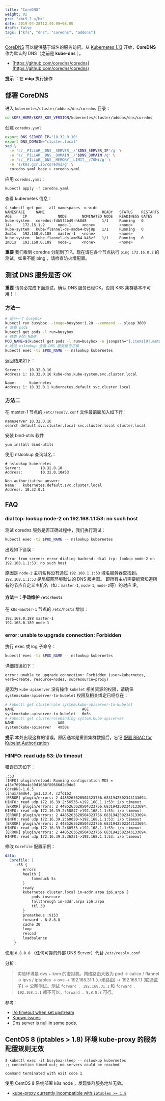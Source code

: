 ```yaml
---
title: "CoreDNS"
weight: 92
pre: "<b>9.2 </b>"
date: 2019-04-28T12:40:00+08:00
draft: false
tags: ["kfs", "dns", "coredns", "addons"]
---
```


[CoreDNS](https://coredns.io/) 可以提供基于域名的服务访问。从 [Kubernetes 1.13](https://kubernetes.io/blog/2018/12/03/kubernetes-1-13-release-announcement/) 开始，**CoreDNS** 作为默认的 DNS（之前是 **kube-dns** ）。

- [https://github.com/coredns/coredns](https://github.com/coredns/coredns)

**提示** ：在 **mbp** 执行操作

## 部署 CoreDNS

进入 `kubernetes/cluster/addons/dns/coredns` 目录：

```sh
cd $KFS_HOME/$KFS_K8S_VERSION/kubernetes/cluster/addons/dns/coredns
```


创建 `coredns.yaml`

```sh
export DNS_SERVER_IP="10.32.0.10"
export DNS_DOMAIN="cluster.local"
sed \
  -e 's/__PILLAR__DNS__SERVER__/'$DNS_SERVER_IP'/g' \
  -e 's/__PILLAR__DNS__DOMAIN__/'$DNS_DOMAIN'/g' \
  -e 's/__PILLAR__DNS__MEMORY__LIMIT__/70Mi/g' \
  -e 's/k8s.gcr.io/coredns/g' \
  coredns.yaml.base > coredns.yaml
```

应用 `coredns.yaml` :
```sh
kubectl apply -f coredns.yaml
```

查看 kubernetes 信息：

```
$ kubectl get pod --all-namespaces -o wide
NAMESPACE     NAME                          READY   STATUS    RESTARTS   AGE     IP              NODE       NOMINATED NODE   READINESS GATES
kube-system   coredns-fdb5f4b49-hk8d8       1/1     Running   0          14s     172.16.1.2      node-1     <none>           <none>
kube-system   kube-flannel-ds-amd64-b9j8p   1/1     Running   0          2m31s   192.168.0.188   master-1   <none>           <none>
kube-system   kube-flannel-ds-amd64-k46zf   1/1     Running   0          2m31s   192.168.0.189   node-1     <none>           <none>
```

**重要** 我们看到 coredns 分配到了IP。现在请在各个节点执行 `ping 172.16.0.2` 的测试，如果不能 ping ，请检查防火墙配置。


## 测试 DNS 服务是否 OK

**重要** 请务必完成下面测试，确认 DNS 服务已经OK。否则 K8S 集群基本不可用！！

### 方法一

```sh
# 运行一个 busybox
kubectl run busybox --image=busybox:1.28 --command -- sleep 3600
# 查看 pods
kubectl get pods -l run=busybox
# 获取 POD_NAME
POD_NAME=$(kubectl get pods -l run=busybox -o jsonpath="{.items[0].metadata.name}")
# 通过 nslookup 查看 DNS 服务是否正确
kubectl exec -ti $POD_NAME -- nslookup kubernetes
```

返回结果如下：

```
Server:    10.32.0.10
Address 1: 10.32.0.10 kube-dns.kube-system.svc.cluster.local

Name:      kubernetes
Address 1: 10.32.0.1 kubernetes.default.svc.cluster.local
```

### 方法二

在 master-1 节点的 `/etc/resolv.conf` 文件最前面加入如下行：

```
nameserver 10.32.0.10
search default.svc.cluster.local svc.cluster.local cluster.local
```

安装 bind-utils 软件

```
yum install bind-utils
```

使用 nslookup 查询域名：

```
# nslookup kubernetes
Server:         10.32.0.10
Address:        10.32.0.10#53

Non-authoritative answer:
Name:   kubernetes.default.svc.cluster.local
Address: 10.32.0.1
```

## FAQ

### dial tcp: lookup node-2 on 192.168.1.1:53: no such host

测试 coredns 服务是否正确过程中，我们执行测试：

```sh
kubectl exec -ti $POD_NAME -- nslookup kubernetes
```

出现如下错误：

```
Error from server: error dialing backend: dial tcp: lookup node-2 on 192.168.1.1:53: no such host
```

原因是 `node-2` 主机名称没有通过 `192.168.1.1:53` 域名服务器查找到。`192.168.1.1:53` 是局域网环境默认的 DNS 服务器。
即所有主机需要能否知道所有的节点自定义主机名（如：`master-1`, `node-1`, `node-2`等）的对应 IP。

#### 方法一：手动维护 `/etc/hosts`

在 `k8s-master-1` 节点的 `/etc/hosts` 增加：

```
192.168.0.188 master-1
192.168.0.189 node-1
```

### error: unable to upgrade connection: Forbidden

执行 exec 或 log 子命令：

```sh
kubectl exec -ti $POD_NAME -- nslookup kubernetes
```

详细错误如下：

```
error: unable to upgrade connection: Forbidden (user=kubernetes, verb=create, resource=nodes, subresource=proxy)
```

是因为 `kube-apiserver` 没有操作 `kubelet` 相关资源的权限，请确保 `system:kube-apiserver-to-kubelet` 权限及相关绑定已经存在：

```sh
# kubectl get clusterrole system:kube-apiserver-to-kubelet
NAME                               AGE
system:kube-apiserver-to-kubelet   6m3s
# kubectl get clusterrolebinding system:kube-apiserver
NAME                    AGE
system:kube-apiserver   4m50s
```

**提示** 本处出现这样的错误，原因通常是重置集群数据后，忘记 [配置 RBAC for Kubelet Authorization](/kfs/v1.16/install-master/#rbac-for-kubelet-authorization)

### HINFO: read udp 53: i/o timeout

错误日志如下：

```
.:53
[INFO] plugin/reload: Running configuration MD5 = a13c7690ba4c30d1686f80686d2d9de8
CoreDNS-1.6.5
linux/amd64, go1.13.4, c2fd1b2
[ERROR] plugin/errors: 2 4485263620504323756.6831942502343133694. HINFO: read udp 172.16.39.2:56535->192.168.1.1:53: i/o timeout
[ERROR] plugin/errors: 2 4485263620504323756.6831942502343133694. HINFO: read udp 172.16.39.2:58847->192.168.1.1:53: i/o timeout
[ERROR] plugin/errors: 2 4485263620504323756.6831942502343133694. HINFO: read udp 172.16.39.2:60050->192.168.1.1:53: i/o timeout
[ERROR] plugin/errors: 2 4485263620504323756.6831942502343133694. HINFO: read udp 172.16.39.2:60533->192.168.1.1:53: i/o timeout
[ERROR] plugin/errors: 2 4485263620504323756.6831942502343133694. HINFO: read udp 172.16.39.2:36231->192.168.1.1:53: i/o timeout
```

修改 `Corefile` 配置示例：

```yaml
data:
  Corefile: |
    .:53 {
        errors
        health {
            lameduck 5s
        }
        ready
        kubernetes cluster.local in-addr.arpa ip6.arpa {
            pods insecure
            fallthrough in-addr.arpa ip6.arpa
            ttl 30
        }
        prometheus :9153
        forward . 8.8.8.8
        cache 30
        loop
        reload
        loadbalance
    }
```

使用 `8.8.8.8` （任何可靠的外部 DNS Server）代替 `/etc/resolv.conf`

分析：

> 实验环境是 ovs + kvm 的虚拟机。网络路由大致为 pod -> calico / flannel -> ipvs / iptables -> ovs -> 192.168.31.1 (小米路由) -> 192.168.1.1 (联通盒子) -> 公网测试。测试 `forward . 192.168.31.1` 和 `forward . 192.168.1.1` 都不可以。`forward . 8.8.8.8` 可行。

参考：

- [i/o timeout when set upstream](https://github.com/coredns/coredns/issues/2287)
- [Known issues](https://kubernetes.io/docs/tasks/administer-cluster/dns-debugging-resolution/#known-issues)
- [Dns server is null in some pods.](https://github.com/kubernetes/kubernetes/issues/30215)

## CentOS 8 (iptables > 1.8) 环境 kube-proxy 的服务配置规则无效

```
$ kubectl exec -it busybox-sleep -- nslookup kubernetes
;; connection timed out; no servers could be reached

command terminated with exit code 1
```

使用 CentOS 8 系统部署 k8s node ，发现集群服务地址无效。

- [kube-proxy currently incompatible with `iptables >= 1.8`](https://github.com/kubernetes/kubernetes/issues/71305)
